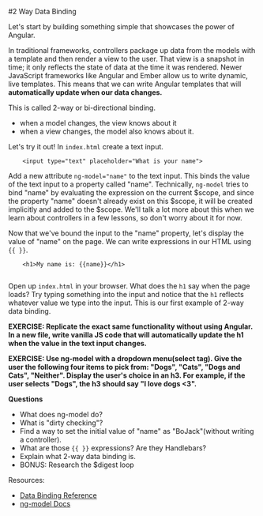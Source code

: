 #2 Way Data Binding

Let's start by building something simple that showcases the power of Angular. 

In traditional frameworks, controllers package up data from the models with a template and then render a view to the user.  That view is a snapshot in time; it only reflects the state of data at the time it was rendered.  Newer JavaScript frameworks like Angular and Ember allow us to write dynamic, live templates.  This means that we can write Angular templates that will **automatically update when our data changes.**  

This is called 2-way or bi-directional binding.

* when a model changes, the view knows about it
* when a view changes, the model also knows about it.


Let's try it out!
 In `index.html` create a text input.

```
	<input type="text" placeholder="What is your name">
```

Add a new attribute `ng-model="name"` to the text input.  This binds the value of the text input to a property called "name". Technically, `ng-model` tries to bind "name" by evaluating the expression on the current $scope, and since the property "name" doesn't already exist on this $scope, it will be created implicitly and added to the $scope. We'll talk a lot more about this when we learn about controllers in a few lessons, so don't worry about it for now.

Now that we've bound the input to the "name" property, let's display the value of "name" on the page.  We can write expressions in our HTML using `{{ }}`.

```
	<h1>My name is: {{name}}</h1>
	
```	

Open up `index.html` in your browser.  What does the `h1` say when the page loads?  Try typing something into the input and notice that the `h1` reflects whatever value we type into the input.  This is our first example of 2-way data binding.

**EXERCISE: Replicate the exact same functionality without using Angular.  In a new file, write vanilla JS code that will automatically update the h1 when the value in the text input changes.**

**EXERCISE: Use ng-model with a dropdown menu(select tag).  Give the user the following four items to pick from: "Dogs", "Cats", "Dogs and Cats", "Neither". Display the user's choice in an h3.  For example, if the user selects "Dogs", the h3 should say "I love dogs <3".**

**Questions**

* What does ng-model do?
* What is "dirty checking"?
* Find a way to set the initial value of "name" as "BoJack"(without writing a controller).
* What are those `{{ }}` expressions?  Are they Handlebars?
* Explain what 2-way data binding is.
* BONUS: Research the $digest loop

Resources:

* [Data Binding Reference](https://docs.angularjs.org/guide/databinding)
* [ng-model Docs](https://docs.angularjs.org/api/ng/directive/ngModel)
